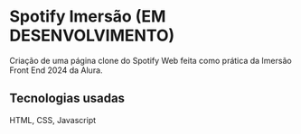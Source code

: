 # Spotify Imersão (EM DESENVOLVIMENTO)

Criação de uma página clone do Spotify Web feita como prática da Imersão Front End 2024 da Alura.

## Tecnologias usadas

HTML, CSS, Javascript